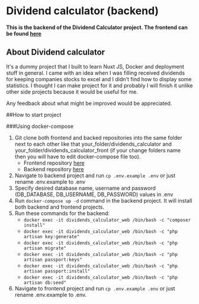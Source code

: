 # Dividend calculator (backend)

**This is the backend of the Dividend Calculator project. The frontend can be found [here](https://github.com/seriousTom/dividends_calculator_front)**

## About Dividend calculator

It's a dummy project that I built to learn Nuxt JS, Docker and deployment stuff in general. I came with an idea when I was filling received dividends for keeping companies stocks to excel and I didn't find how to display some statistics. I thought I can make project for it and probably I will finish it unlike other side projects because it would be useful for me.

Any feedback about what might be improved would be appreciated.

##How to start project

###Using docker-compose

1. Git clone both frontend and backed repositories into the same folder next to each other like that your_folder/dividends_calculator and your_folder/dividends_calculator_front (if your change folders name then you will have to edit docker-compose file too).
    - Frontend repository [here](https://github.com/seriousTom/dividends_calculator_front)
    - Backend repository [here](https://github.com/seriousTom/dividends_calculator)
2. Navigate to backend project and run `cp .env.example .env` or just rename .env.example to .env
3. Specify desired database name, username and password (DB_DATABASE, DB_USERNAME, DB_PASSWORD) values in .env
4. Run `docker-compose up -d` command in the backend project. It will install both backend and frontend projects.
5. Run these commands for the backend:
    - `docker exec -it dividends_calculator_web /bin/bash -c "composer install"`
    - `docker exec -it dividends_calculator_web /bin/bash -c "php artisan key:generate"`
    - `docker exec -it dividends_calculator_web /bin/bash -c "php artisan migrate"`
    - `docker exec -it dividends_calculator_web /bin/bash -c "php artisan passport:keys"`
    - `docker exec -it dividends_calculator_web /bin/bash -c "php artisan passport:install"`
    - `docker exec -it dividends_calculator_web /bin/bash -c "php artisan db:seed"`
6. Navigate to frontend project and run `cp .env.example .env` or just rename .env.example to .env.
